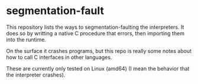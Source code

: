 # segmentation-fault

This repository lists the ways to segmentation-faulting the interpreters. It does so by writting a native C procedure that errors, then importing them into the runtime.

On the surface it crashes programs, but this repo is really some notes about how to call C interfaces in other languages.

These are currently only tested on Linux (amd64) (I mean the behavior that the interpreter crashes).
